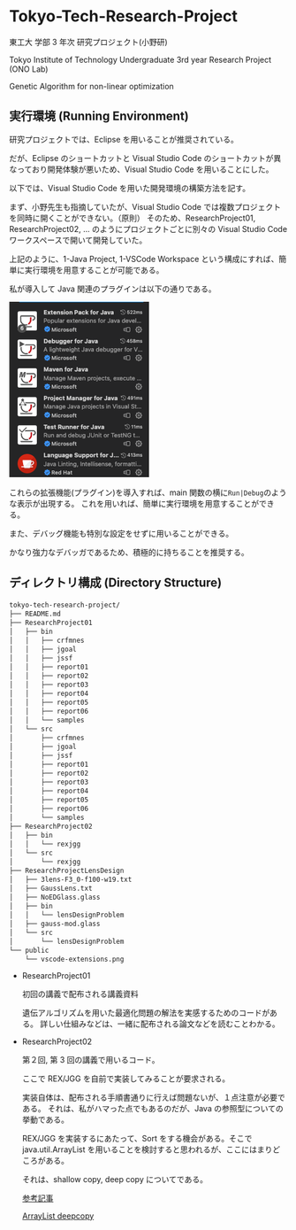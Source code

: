 # Tokyo-Tech-Research-Project

東工大 学部 3 年次 研究プロジェクト(小野研)

Tokyo Institute of Technology Undergraduate 3rd year Research Project (ONO Lab)

Genetic Algorithm for non-linear optimization

## 実行環境 (Running Environment)

研究プロジェクトでは、Eclipse を用いることが推奨されている。

だが、Eclipse のショートカットと Visual Studio Code のショートカットが異なっており開発体験が悪いため、Visual Studio Code を用いることにした。

以下では、Visual Studio Code を用いた開発環境の構築方法を記す。

まず、小野先生も指摘していたが、Visual Studio Code では複数プロジェクトを同時に開くことができない。（原則）
そのため、ResearchProject01, ResearchProject02, ... のようにプロジェクトごとに別々の Visual Studio Code ワークスペースで開いて開発していた。

上記のように、1-Java Project, 1-VSCode Workspace という構成にすれば、簡単に実行環境を用意することが可能である。

私が導入して Java 関連のプラグインは以下の通りである。

![](public/vscode-extensions.png)

これらの拡張機能(プラグイン)を導入すれば、main 関数の横に`Run|Debug`のような表示が出現する。
これを用いれば、簡単に実行環境を用意することができる。

また、デバッグ機能も特別な設定をせずに用いることができる。

かなり強力なデバッガであるため、積極的に持ちることを推奨する。

## ディレクトリ構成 (Directory Structure)

```
tokyo-tech-research-project/
├── README.md
├── ResearchProject01
│   ├── bin
│   │   ├── crfmnes
│   │   ├── jgoal
│   │   ├── jssf
│   │   ├── report01
│   │   ├── report02
│   │   ├── report03
│   │   ├── report04
│   │   ├── report05
│   │   ├── report06
│   │   └── samples
│   └── src
│       ├── crfmnes
│       ├── jgoal
│       ├── jssf
│       ├── report01
│       ├── report02
│       ├── report03
│       ├── report04
│       ├── report05
│       ├── report06
│       └── samples
├── ResearchProject02
│   ├── bin
│   │   └── rexjgg
│   └── src
│       └── rexjgg
├── ResearchProjectLensDesign
│   ├── 3lens-F3_0-f100-w19.txt
│   ├── GaussLens.txt
│   ├── NoEDGlass.glass
│   ├── bin
│   │   └── lensDesignProblem
│   ├── gauss-mod.glass
│   └── src
│       └── lensDesignProblem
└── public
    └── vscode-extensions.png
```

- ResearchProject01

  初回の講義で配布される講義資料

  遺伝アルゴリズムを用いた最適化問題の解法を実感するためのコードがある。
  詳しい仕組みなどは、一緒に配布される論文などを読むことわかる。

- ResearchProject02

  第２回, 第 3 回の講義で用いるコード。

  ここで REX/JGG を自前で実装してみることが要求される。

  実装自体は、配布される手順書通りに行えば問題ないが、１点注意が必要である。
  それは、私がハマった点でもあるのだが、Java の参照型についての挙動である。

  REX/JGG を実装するにあたって、Sort をする機会がある。そこで java.util.ArrayList を用いることを検討すると思われるが、ここにはまりどころがある。

  それは、shallow copy, deep copy についてである。

  [参考記事](https://qiita.com/KuwaK/items/255de3454ea3327211d3)

  [ArrayList deepcopy](https://codechacha.com/ja/java-arraylist-deep-copy/)
